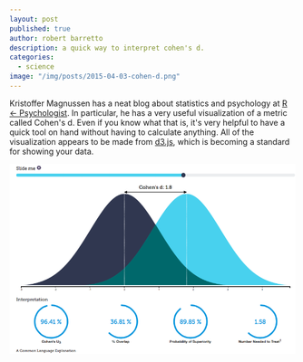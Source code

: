 ```yaml
---
layout: post
published: true
author: robert barretto
description: a quick way to interpret cohen's d.
categories:
  - science
image: "/img/posts/2015-04-03-cohen-d.png"
---
```


Kristoffer Magnussen has a neat blog about statistics and psychology at [R <- Psychologist](http://rpsychologist.com/d3/cohend/).  In particular, he has a very useful visualization of a metric called Cohen's d.  Even if you know what that is, it's very helpful to have a quick tool on hand without having to calculate anything.  All of the visualization appears to be made from [d3.js](http://d3js.org), which is becoming a standard for showing your data.

![](/img/posts/2015-04-03-cohen-d.png)
